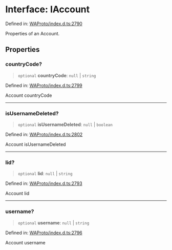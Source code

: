 # Interface: IAccount

Defined in: [WAProto/index.d.ts:2790](https://github.com/Fokusdotid/bail/blob/3bcafd64e13ba51a595ace0ee7bd2c9c52ab1814/WAProto/index.d.ts#L2790)

Properties of an Account.

## Properties

### countryCode?

> `optional` **countryCode**: `null` \| `string`

Defined in: [WAProto/index.d.ts:2799](https://github.com/Fokusdotid/bail/blob/3bcafd64e13ba51a595ace0ee7bd2c9c52ab1814/WAProto/index.d.ts#L2799)

Account countryCode

***

### isUsernameDeleted?

> `optional` **isUsernameDeleted**: `null` \| `boolean`

Defined in: [WAProto/index.d.ts:2802](https://github.com/Fokusdotid/bail/blob/3bcafd64e13ba51a595ace0ee7bd2c9c52ab1814/WAProto/index.d.ts#L2802)

Account isUsernameDeleted

***

### lid?

> `optional` **lid**: `null` \| `string`

Defined in: [WAProto/index.d.ts:2793](https://github.com/Fokusdotid/bail/blob/3bcafd64e13ba51a595ace0ee7bd2c9c52ab1814/WAProto/index.d.ts#L2793)

Account lid

***

### username?

> `optional` **username**: `null` \| `string`

Defined in: [WAProto/index.d.ts:2796](https://github.com/Fokusdotid/bail/blob/3bcafd64e13ba51a595ace0ee7bd2c9c52ab1814/WAProto/index.d.ts#L2796)

Account username
